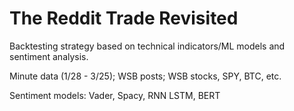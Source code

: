 # The Reddit Trade Revisited


Backtesting strategy based on technical indicators/ML models and sentiment analysis.

Minute data (1/28 - 3/25); WSB posts; WSB stocks, SPY, BTC, etc.

Sentiment models: Vader, Spacy, RNN LSTM, BERT

